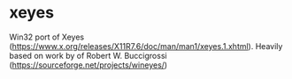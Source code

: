 # xeyes

Win32 port of Xeyes (https://www.x.org/releases/X11R7.6/doc/man/man1/xeyes.1.xhtml). Heavily based on work by of Robert W. Buccigrossi (https://sourceforge.net/projects/wineyes/)
